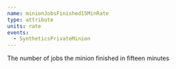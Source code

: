 ```yaml
---
name: minionJobsFinished15MinRate
type: attribute
units: rate
events:
  - SyntheticsPrivateMinion
---
```


The number of jobs the minion finished in fifteen minutes